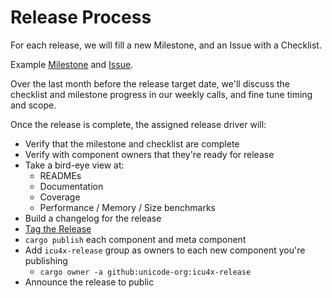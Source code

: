 # Release Process

For each release, we will fill a new Milestone, and an Issue with a Checklist.

Example [Milestone](https://github.com/unicode-org/icu4x/milestone/5) and [Issue](https://github.com/unicode-org/icu4x/issues/204#issuecomment-670819532).

Over the last month before the release target date, we'll discuss the checklist and milestone progress in our weekly calls, and fine tune timing and scope.

Once the release is complete, the assigned release driver will:

* Verify that the milestone and checklist are complete
* Verify with component owners that they're ready for release
* Take a bird-eye view at:
  * READMEs
  * Documentation
  * Coverage
  * Performance / Memory / Size benchmarks
* Build a changelog for the release
* [Tag the Release](https://github.com/unicode-org/icu4x/releases)
* `cargo publish` each component and meta component
* Add `icu4x-release` group as owners to each new component you're publishing
  * `cargo owner -a github:unicode-org:icu4x-release`
* Announce the release to public

